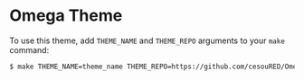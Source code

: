 # Omega Theme

To use this theme, add `THEME_NAME` and `THEME_REPO` arguments to your `make` command:
```bash
$ make THEME_NAME=theme_name THEME_REPO=https://github.com/cesouRED/Omega-Theme
```